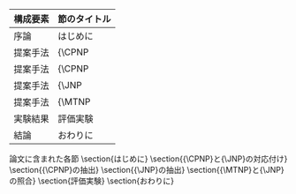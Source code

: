 構成要素 | 節のタイトル
 --- | --- 
序論 | はじめに
提案手法 | {\CPNP
提案手法 | {\CPNP
提案手法 | {\JNP
提案手法 | {\MTNP
実験結果 | 評価実験
結論 | おわりに

論文に含まれた各節
\section{はじめに}
\section{{\CPNP}と{\JNP}の対応付け}
\section{{\CPNP}の抽出}
\section{{\JNP}の抽出}
\section{{\MTNP}と{\JNP}の照合}
\section{評価実験}
\section{おわりに}
